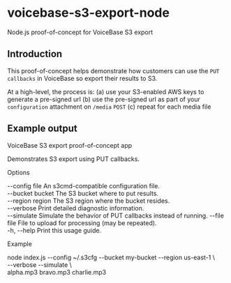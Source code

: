 # voicebase-s3-export-node
Node.js proof-of-concept for VoiceBase S3 export

## Introduction
This proof-of-concept helps demonstrate how customers can use the `PUT callbacks` in VoiceBase so export their results to S3.

At a high-level, the process is:
(a) use your S3-enabled AWS keys to generate a pre-signed url
(b) use the pre-signed url as part of your `configuration` attachment on `/media` `POST`
(c) repeat for each media file

## Example output

VoiceBase S3 export proof-of-concept app

  Demonstrates S3 export using PUT callbacks. 

Options

  --config file     An s3cmd-compatible configuration file.                    
  --bucket bucket   The S3 bucket where to put results.                        
  --region region   The S3 region where the bucket resides.                    
  --verbose         Print detailed diagnostic information.                     
  --simulate        Simulate the behavior of PUT callbacks instead of running. 
  --file file       File to upload for processing (may be repeated).           
  -h, --help        Print this usage guide.                                    

Example

  node index.js --config ~/.s3cfg --bucket my-bucket --region us-east-1 \       
  --verbose --simulate \                                                        
  alpha.mp3 bravo.mp3 charlie.mp3 
